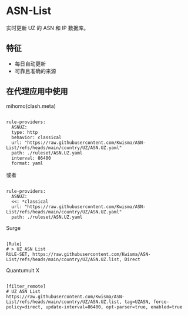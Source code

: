 
# ASN-List
    
实时更新 UZ 的 ASN 和 IP 数据库。
    
## 特征
    
- 每日自动更新
- 可靠且准确的来源
    
## 在代理应用中使用
    
mihomo(clash.meta)
   
<pre><code class="language-javascript">
rule-providers:
  ASNUZ:
  type: http
  behavior: classical
  url: "https://raw.githubusercontent.com/Kwisma/ASN-List/refs/heads/main/country/UZ/ASN.UZ.yaml"
  path: ./ruleset/ASN.UZ.yaml
  interval: 86400
  format: yaml
</code></pre>

或者

<pre><code class="language-javascript">
rule-providers:
  ASNUZ:
  <<: *classical
  url: "https://raw.githubusercontent.com/Kwisma/ASN-List/refs/heads/main/country/UZ/ASN.UZ.yaml"
  path: ./ruleset/ASN.UZ.yaml
</code></pre>
    
Surge
    
<pre><code class="language-javascript">
[Rule]
# > UZ ASN List
RULE-SET, https://raw.githubusercontent.com/Kwisma/ASN-List/refs/heads/main/country/UZ/ASN.UZ.list, Direct
</code></pre>
    
Quantumult X
    
<pre><code class="language-javascript">
[filter_remote]
# UZ ASN List
https://raw.githubusercontent.com/Kwisma/ASN-List/refs/heads/main/country/UZ/ASN.UZ.list, tag=UZASN, force-policy=direct, update-interval=86400, opt-parser=true, enabled=true
</code></pre>
